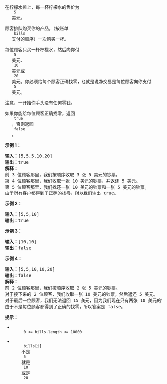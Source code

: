 <html>
 <body>
  <p>
   在柠檬水摊上，每一杯柠檬水的售价为
   <code>
    5
   </code>
   美元。
  </p>
  <p>
   顾客排队购买你的产品，（按账单
   <code>
    bills
   </code>
   支付的顺序）一次购买一杯。
  </p>
  <p>
   每位顾客只买一杯柠檬水，然后向你付
   <code>
    5
   </code>
   美元、
   <code>
    10
   </code>
   美元或
   <code>
    20
   </code>
   美元。你必须给每个顾客正确找零，也就是说净交易是每位顾客向你支付
   <code>
    5
   </code>
   美元。
  </p>
  <p>
   注意，一开始你手头没有任何零钱。
  </p>
  <p>
   如果你能给每位顾客正确找零，返回
   <code>
    true
   </code>
   ，否则返回
   <code>
    false
   </code>
   。
  </p>
  <p>
   <strong>
    示例 1：
   </strong>
  </p>
  <pre><strong>输入：</strong>[5,5,5,10,20]
<strong>输出：</strong>true
<strong>解释：
</strong>前 3 位顾客那里，我们按顺序收取 3 张 5 美元的钞票。
第 4 位顾客那里，我们收取一张 10 美元的钞票，并返还 5 美元。
第 5 位顾客那里，我们找还一张 10 美元的钞票和一张 5 美元的钞票。
由于所有客户都得到了正确的找零，所以我们输出 true。
</pre>
  <p>
   <strong>
    示例 2：
   </strong>
  </p>
  <pre><strong>输入：</strong>[5,5,10]
<strong>输出：</strong>true
</pre>
  <p>
   <strong>
    示例 3：
   </strong>
  </p>
  <pre><strong>输入：</strong>[10,10]
<strong>输出：</strong>false
</pre>
  <p>
   <strong>
    示例 4：
   </strong>
  </p>
  <pre><strong>输入：</strong>[5,5,10,10,20]
<strong>输出：</strong>false
<strong>解释：</strong>
前 2 位顾客那里，我们按顺序收取 2 张 5 美元的钞票。
对于接下来的 2 位顾客，我们收取一张 10 美元的钞票，然后返还 5 美元。
对于最后一位顾客，我们无法退回 15 美元，因为我们现在只有两张 10 美元的钞票。
由于不是每位顾客都得到了正确的找零，所以答案是 false。
</pre>
  <p>
  </p>
  <p>
   <strong>
    提示：
   </strong>
  </p>
  <ul>
   <li>
    <code>
     0 &lt;= bills.length &lt;= 10000
    </code>
   </li>
   <li>
    <code>
     bills[i]
    </code>
    不是
    <code>
     5
    </code>
    就是
    <code>
     10
    </code>
    或是
    <code>
     20
    </code>
   </li>
  </ul>
 </body>
</html>